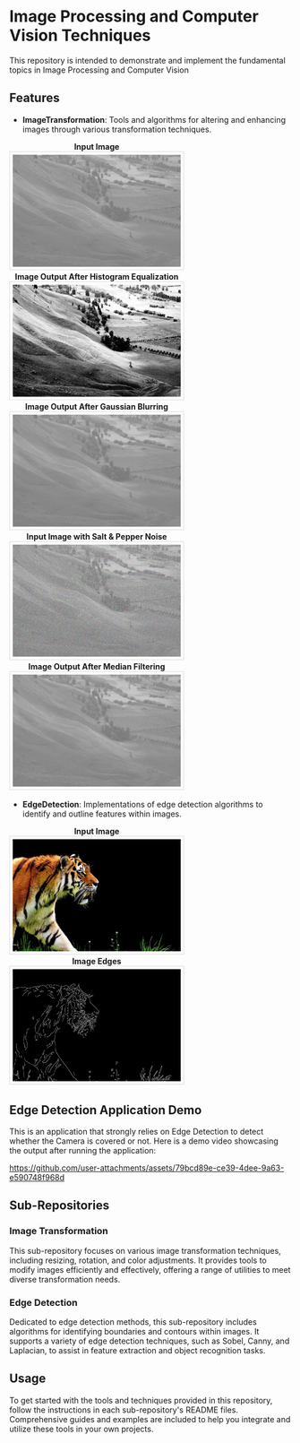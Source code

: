 # Image Processing and Computer Vision Techniques
This repository is intended to demonstrate and implement the fundamental topics in Image Processing and Computer Vision

## Features

- **ImageTransformation**: Tools and algorithms for altering and enhancing images through various transformation techniques.
<p align="center">
  <div style="display: inline-block; text-align: center; margin-right: 20px;">
    <div><strong>Input Image</strong></div>
    <img src="./ImageTransformation/sample.jpg" alt="Input Image" width="300" style="border: 1px solid #ddd; padding: 5px;">
  </div>
  <div style="display: inline-block; text-align: center;">
    <div><strong>Image Output After Histogram Equalization</strong></div>
    <img src="./ImageTransformation/histogram_equalization_output.jpg" alt="Output Image" width="300" style="border: 1px solid #ddd; padding: 5px;">
  </div>
  <div style="display: inline-block; text-align: center;">
    <div><strong>Image Output After Gaussian Blurring</strong></div>
    <img src="./ImageTransformation/gaussian_blur_output.jpg" alt="Output Image" width="300" style="border: 1px solid #ddd; padding: 5px;">
  </div>
  <div style="display: inline-block; text-align: center; margin-right: 20px;">
    <div><strong>Input Image with Salt & Pepper Noise</strong></div>
    <img src="./ImageTransformation/sample_with_salt_and_pepper.jpg" alt="Input Image" width="300" style="border: 1px solid #ddd; padding: 5px;">
  </div>
  <div style="display: inline-block; text-align: center; margin-right: 20px;">
    <div><strong>Image Output After Median Filtering</strong></div>
    <img src="./ImageTransformation/median_output.jpg" alt="Input Image" width="300" style="border: 1px solid #ddd; padding: 5px;">
  </div>
</p>

- **EdgeDetection**: Implementations of edge detection algorithms to identify and outline features within images.
<p align="center">
  <div style="display: inline-block; text-align: center; margin-right: 20px;">
    <div><strong>Input Image</strong></div>
    <img src="./EdgeDetection/sample.jpg" alt="Input Image" width="300" style="border: 1px solid #ddd; padding: 5px;">
  </div>
  <div style="display: inline-block; text-align: center;">
    <div><strong>Image Edges</strong></div>
    <img src="./EdgeDetection/output.jpg" alt="Output Image" width="300" style="border: 1px solid #ddd; padding: 5px;">
  </div>
</p>

## Edge Detection Application Demo

This is an application that strongly relies on Edge Detection to detect whether the Camera is covered or not. Here is a demo video showcasing the output after running the application:

https://github.com/user-attachments/assets/79bcd89e-ce39-4dee-9a63-e590748f968d

## Sub-Repositories

### Image Transformation

This sub-repository focuses on various image transformation techniques, including resizing, rotation, and color adjustments. It provides tools to modify images efficiently and effectively, offering a range of utilities to meet diverse transformation needs.

### Edge Detection

Dedicated to edge detection methods, this sub-repository includes algorithms for identifying boundaries and contours within images. It supports a variety of edge detection techniques, such as Sobel, Canny, and Laplacian, to assist in feature extraction and object recognition tasks.

## Usage

To get started with the tools and techniques provided in this repository, follow the instructions in each sub-repository's README files. Comprehensive guides and examples are included to help you integrate and utilize these tools in your own projects.
